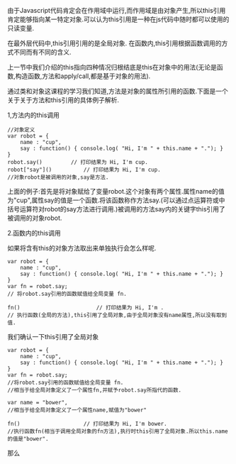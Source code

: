 由于Javascript代码肯定会在作用域中运行,而作用域是由对象产生,所以this引用肯定能够指向某一特定对象.可以认为this引用是一种在js代码中随时都可以使用的只读变量.

在最外层代码中,this引用引用的是全局对象.
在函数内,this引用根据函数调用的方式不同而有不同的含义.

上一节中我们介绍的this指向四种情况归根结底是this在对象中的用法(无论是函数,构造函数,方法和apply/call,都是基于对象的用法).

通过类和对象这课程的学习我们知道,方法是对象的属性所引用的函数.下面是一个关于关于方法和this引用的具体例子解析.

1,方法内的this调用

    //对象定义
    var robot = {
        name : "cup",
        say : function() { console.log( "Hi, I'm " + this.name + "."); }
    }
    robot.say()			// 打印结果为 Hi, I'm cup.
    robot["say"]()			// 打印结果为 Hi, I'm cup.
    //对象robot是被调用的对象,say是方法.

上面的例子:首先是将对象赋给了变量robot.这个对象有两个属性.属性name的值为"cup",属性say的值是一个函数.将该函数称作方法say.(可以通过点运算符或中括号运算符对robot的say方法进行调用.)被调用的方法say内的关键字this引用了被调用的对象robot.

2.函数内的this调用

如果将含有this的对象方法取出来单独执行会怎么样呢.

    var robot = {
        name : "cup",
        say : function() { console.log( "Hi, I'm " + this.name + "."); }
    }
    var fn = robot.say;
    // 将robot.say引用的函数赋值给全局变量 fn.

    fn()						// 打印结果为 Hi, I'm .
    // 执行函数(全局的方法),this引用了全局对象,由于全局对象没有name属性,所以没有取到值.

我们确认一下this引用了全局对象

    var robot = {
        name : "cup",
        say : function() { console.log( "Hi, I'm " + this.name + "."); }
    }
    var fn = robot.say;
    //将robot.say引用的函数赋值给全局变量 fn.
    //相当于给全局对象定义了一个属性fn,并赋予robot.say所指代的函数.

    var name = "bower",
    //相当于给全局对象定义了一个属性name,赋值为"bower"

    fn()					// 打印结果为 Hi, I'm bower.
    //执行函数fn(相当于调用全局对象的fn方法),执行时this引用了全局对象.所以this.name的值是"bower".

那么